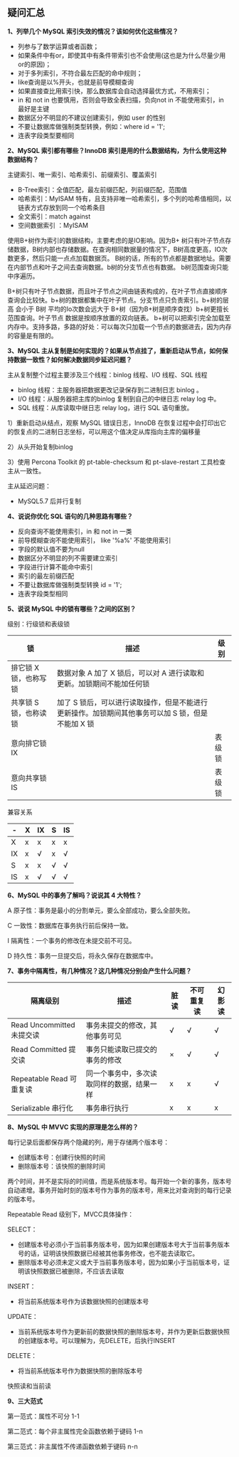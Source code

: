 ## 疑问汇总



**1、列举几个 MySQL 索引失效的情况？该如何优化这些情况？**

- 列参与了数学运算或者函数；
- 如果条件中有or，即使其中有条件带索引也不会使用(这也是为什么尽量少用or的原因)；
- 对于多列索引，不符合最左匹配的命中规则；
- like查询是以%开头，也就是前导模糊查询
- 如果直接查比用索引快，那么数据库会自动选择最优方式，不用索引；
- in 和 not in 也要慎用，否则会导致全表扫描，负向not in 不能使用索引，in 最好是主键
- 数据区分不明显的不建议创建索引，例如 user 的性别
- 不要让数据库做强制类型转换，例如：where id = '1'; 
- 连表字段类型要相同



**2、MySQL 索引都有哪些？InnoDB 索引是用的什么数据结构，为什么使用这种数据结构？**

主键索引、唯一索引、哈希索引、前缀索引、覆盖索引

- B-Tree索引：全值匹配，最左前缀匹配，列前缀匹配，范围值
- 哈希索引：MyISAM 特有，且支持非唯一哈希索引，多个列的哈希值相同，以链表方式存放到同一个哈希条目
- 全文索引：match against
- 空间数据索引 ：MyISAM



使用B+树作为索引的数据结构，主要考虑的是IO影响。因为B+ 树只有叶子节点存储数据，B树内部也存储数据。在查询相同数据量的情况下，B树高度更高，IO次数更多，然后只能一点点加载数据页。 B树的话，所有的节点都是数据地址。需要在内部节点和叶子之间去查询数据。b树的分支节点也有数据。 b树范围查询只能中序遍历。

B+树只有叶子节点数据，而且叶子节点之间由链表构成的，在叶子节点直接顺序查询会比较快。b+树的数据都集中在叶子节点。分支节点只负责索引。b+树的层高 会小于 B树 平均的Io次数会远大于 B+树（因为B+树是顺序查找）b+树更擅长范围查询。叶子节点 数据是按顺序放置的双向链表。 b+树可以把索引完全加载至内存中。支持多路，多路的好处：可以每次只加载一个节点的数据进去，因为内存的容量是有限的。



**3、MySQL 主从复制是如何实现的？如果从节点挂了，重新启动从节点，如何保持数据一致性？如何解决数据同步延迟问题？**

主从复制整个过程主要涉及三个线程：binlog 线程、I/O 线程、SQL 线程

- binlog 线程：主服务器把数据更改记录保存到二进制日志 binlog 。
- I/O 线程：从服务器把主库的binlog 复制到自己的中继日志 relay log 中。
- SQL 线程：从库读取中继日志 relay log，进行 SQL 语句重放。

1）重新启动从结点，观察 MySQL 错误日志，InnoDB 在恢复过程中会打印出它的恢复点的二进制日志坐标，可以用这个值决定从库指向主库的偏移量

2）从头开始复制binlog

3）使用 Percona Toolkit 的 pt-table-checksum 和 pt-slave-restart 工具检查主从一致性。





主从延迟问题：

- MySQL5.7 后并行复制



**4、说说你优化 SQL 语句的几种思路有哪些？**

- 反向查询不能使用索引，in 和 not in 一类
- 前导模糊查询不能使用索引， like '%a%' 不能使用索引
- 字段的默认值不要为null
- 数据区分不明显的列不需要建立索引
- 字段进行计算不能命中索引
- 索引的最左前缀匹配
- 不要让数据库做强制类型转换 id = '1';
- 连表字段类型相同



**5、说说 MySQL 中的锁有哪些？之间的区别？**

级别：行级锁和表级锁

| 锁                    | 描述                                                         | 级别   |
| --------------------- | ------------------------------------------------------------ | ------ |
| 排它锁 X 锁，也称写锁 | 数据对象 A 加了 X 锁后，可以对 A 进行读取和更新。加锁期间不能加任何锁 |        |
| 共享锁 S 锁，也称读锁 | 加了 S 锁后，可以进行读取操作，但是不能进行更新操作。加锁期间其他事务可以加 S 锁，但是不能加 X 锁 |        |
| 意向排它锁 IX         |                                                              | 表级锁 |
| 意向共享锁 IS         |                                                              | 表级锁 |

兼容关系

| -    | X    | IX   | S    | IS   |
| ---- | ---- | ---- | ---- | ---- |
| X    | x    | x    | x    | x    |
| IX   | x    | √    | x    | √    |
| S    | x    | x    | √    | √    |
| IS   | x    | √    | √    | √    |



**6、MySQL 中的事务了解吗？说说其 4 大特性？**

A 原子性：事务是最小的分割单元，要么全部成功，要么全部失败。

C 一致性：数据库在事务执行前后保持一致。

I 隔离性：一个事务的修改在未提交前不可见。

D 持久性：事务一旦提交后，将永久保存在数据库中。



**7、事务中隔离性，有几种情况？这几种情况分别会产生什么问题？**

| 隔离级别                  | 描述                                       | 脏读 | 不可重复读 | 幻影读 |
| ------------------------- | ------------------------------------------ | ---- | ---------- | ------ |
| Read Uncommitted 未提交读 | 事务未提交的修改，其他事务可见             | √    | √          | √      |
| Read Committed 提交读     | 事务只能读取已提交的事务的修改             | ×    | √          | √      |
| Repeatable Read 可重复读  | 同一个事务中，多次读取同样的数据，结果一样 | x    | x          | √      |
| Serializable 串行化       | 事务串行执行                               | x    | x          | x      |



**8、MySQL 中 MVVC 实现的原理是怎么样的？**

每行记录后面都保存两个隐藏的列，用于存储两个版本号：

- 创建版本号：创建行快照的时间
- 删除版本号：该快照的删除时间

两个时间，并不是实际的时间值，而是系统版本号。每开始一个新的事务，版本号自动递增。事务开始时刻的版本号作为事务的版本号，用来比对查询到的每行记录的版本号。

Repeatable Read 级别下，MVCC具体操作：

SELECT：

- 创建版本号必须小于当前事务版本号，因为如果创建版本号大于当前事务版本号的话，证明该快照数据已经被其他事务修改，也不能去读取它。
- 删除版本号必须未定义或大于当前事务版本号，因为如果小于当前版本号，证明该快照数据已被删除，不应该去读取

INSERT：

- 将当前系统版本号作为该数据快照的创建版本号

UPDATE：

- 当前系统版本号作为更新前的数据快照的删除版本号，并作为更新后数据快照的创建版本号。可以理解为，先DELETE，后执行INSERT

DELETE：

- 将当前系统版本号作为数据快照的删除版本号



快照读和当前读



**9、三大范式**

第一范式：属性不可分   1-1

第二范式：每个非主属性完全函数依赖于键码  1-n

第三范式：非主属性不传递函数依赖于键码 n-n
